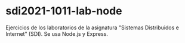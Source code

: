 # sdi2021-1011-lab-node
Ejercicios de los laboratorios de la asignatura "Sistemas Distribuidos e Internet" (SDI). Se usa Node.js y Express. 
